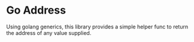 # Go Address

Using golang generics, this library provides a simple helper func to return the address of any value supplied. 
